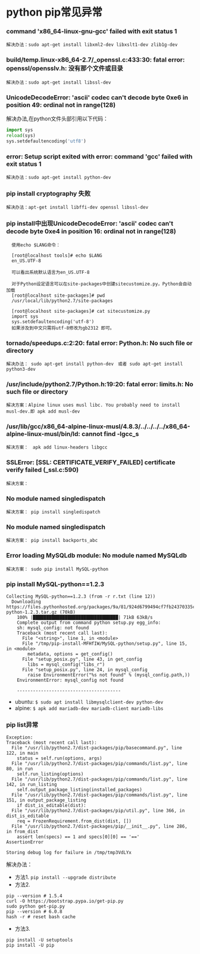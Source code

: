 # python pip常见异常

### command 'x86_64-linux-gnu-gcc' failed with exit status 1
```
解决办法：sudo apt-get install libxml2-dev libxslt1-dev zlib1g-dev
```

### build/temp.linux-x86_64-2.7/_openssl.c:433:30: fatal error: openssl/opensslv.h: 没有那个文件或目录
```
解决办法：sudo apt-get install libssl-dev
```

### UnicodeDecodeError: 'ascii' codec can't decode byte 0xe6 in position 49: ordinal not in range(128)
解决办法,在python文件头部引用以下代码：
```python
import sys  
reload(sys)  
sys.setdefaultencoding('utf8')  
```

### error: Setup script exited with error: command 'gcc' failed with exit status 1
```
解决办法：sudo apt-get install python-dev
```

### pip install cryptography 失败
```
解决办法：apt-get install libffi-dev openssl libssl-dev
```

### pip install中出现UnicodeDecodeError: 'ascii' codec can't decode byte 0xe4 in position 16: ordinal not in range(128)


      使用echo $LANG命令：

      [root@localhost tools]# echo $LANG
      en_US.UTF-8

      可以看出系统默认语言为en_US.UTF-8

      对于Python设定语言可以在site-packages中创建sitecustomize.py，Python会自动加载
      [root@localhost site-packages]# pwd
      /usr/local/lib/python2.7/site-packages

      [root@localhost site-packages]# cat sitecustomize.py
      import sys
      sys.setdefaultencoding('utf-8')
      如果涉及到中文只需将utf-8修改为gb2312 即可。
      
      
### tornado/speedups.c:2:20: fatal error: Python.h: No such file or directory
```
解决办法： sudo apt-get install python-dev　或者 sudo apt-get install python3-dev
```

### /usr/include/python2.7/Python.h:19:20: fatal error: limits.h: No such file or directory
```
解决方案：Alpine linux uses musl libc. You probably need to install musl-dev.即 apk add musl-dev 
```


### /usr/lib/gcc/x86_64-alpine-linux-musl/4.8.3/../../../../x86_64-alpine-linux-musl/bin/ld: cannot find -lgcc_s
```
解决方案：　apk add linux-headers libgcc
```


### SSLError: [SSL: CERTIFICATE_VERIFY_FAILED] certificate verify failed (_ssl.c:590)
```
解决方案：
```

### No module named singledispatch
```
解决方案： pip install singledispatch
```

### No module named singledispatch
```
解决方案： pip install backports_abc
```
### Error loading MySQLdb module: No module named MySQLdb
```
解决方案： sudo pip install MySQL-python
```
### pip install MySQL-python==1.2.3
```
Collecting MySQL-python==1.2.3 (from -r r.txt (line 12))
  Downloading https://files.pythonhosted.org/packages/9a/81/924d6799494cf7fb24370335c2f782088d6ac4f79e4137d4df94cea3582c/MySQL-python-1.2.3.tar.gz (70kB)
    100% |████████████████████████████████| 71kB 63kB/s
    Complete output from command python setup.py egg_info:
    sh: mysql_config: not found
    Traceback (most recent call last):
      File "<string>", line 1, in <module>
      File "/tmp/pip-install-MFHfIW/MySQL-python/setup.py", line 15, in <module>
        metadata, options = get_config()
      File "setup_posix.py", line 43, in get_config
        libs = mysql_config("libs_r")
      File "setup_posix.py", line 24, in mysql_config
        raise EnvironmentError("%s not found" % (mysql_config.path,))
    EnvironmentError: mysql_config not found

    ---------------------------------------
```
* ubuntu: `$ sudo apt install libmysqlclient-dev python-dev`
* alpine: `$ apk add mariadb-dev mariadb-client mariadb-libs`

### pip list异常
```shell
Exception:
Traceback (most recent call last):
  File "/usr/lib/python2.7/dist-packages/pip/basecommand.py", line 122, in main
    status = self.run(options, args)
  File "/usr/lib/python2.7/dist-packages/pip/commands/list.py", line 80, in run
    self.run_listing(options)
  File "/usr/lib/python2.7/dist-packages/pip/commands/list.py", line 142, in run_listing
    self.output_package_listing(installed_packages)
  File "/usr/lib/python2.7/dist-packages/pip/commands/list.py", line 151, in output_package_listing
    if dist_is_editable(dist):
  File "/usr/lib/python2.7/dist-packages/pip/util.py", line 366, in dist_is_editable
    req = FrozenRequirement.from_dist(dist, [])
  File "/usr/lib/python2.7/dist-packages/pip/__init__.py", line 286, in from_dist
    assert len(specs) == 1 and specs[0][0] == '=='
AssertionError

Storing debug log for failure in /tmp/tmp3VdLYx

```
解决办法：
* 方法1. `pip install --upgrade distribute `
* 方法2. 
```
pip --version # 1.5.4
curl -O https://bootstrap.pypa.io/get-pip.py
sudo python get-pip.py
pip --version # 6.0.8
hash -r # reset bash cache
```
* 方法3.
```
pip install -U setuptools
pip install -U pip
```
